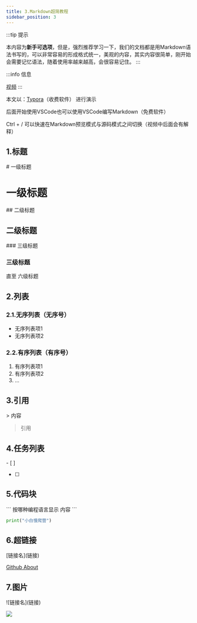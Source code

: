 ```yaml
---
title: 3.Markdown超简教程
sidebar_position: 3
---
```



:::tip 提示

本内容为**新手可选项**，但是，强烈推荐学习一下，我们的文档都是用Markdown语法书写的，可以非常容易的形成格式统一，美观的内容，其实内容很简单，刚开始会需要记忆语法，随着使用率越来越高，会很容易记住。
:::

:::info 信息

[视频](https://www.bilibili.com/video/BV1Ho4y1v79V/?vd_source=4a888db8814702b2062fcaf2575be745)
:::

本文以：[Typora](https://store.lizhi.io/site/products/id/520)（收费软件） 进行演示

后面开始使用VSCode也可以使用VSCode编写Markdown（免费软件）

Ctrl + / 可以快速在Markdown预览模式与源码模式之间切换（视频中后面会有解释）

## 1.标题

\# 一级标题

# 一级标题

\## 二级标题

## 二级标题

\### 三级标题

### 三级标题

直至 六级标题


## 2.列表

### 2.1.无序列表（无序号）

- 无序列表项1
- 无序列表项2

### 2.2.有序列表（有序号）

1. 有序列表项1
2. 有序列表项2
3. ...

## 3.引用

\> 内容

> 引用

## 4.任务列表

\- [ ] 

- [ ] 

## 5.代码块

\``` 按哪种编程语言显示
内容
\```

``` python
print("小白慢爬营")
```

## 6.超链接

\[链接名](链接)

[Github About](https://github.com/about)


## 7.图片
\!\[链接名](链接)

![](https://github.githubassets.com/images/modules/site/about/octocats.webp)